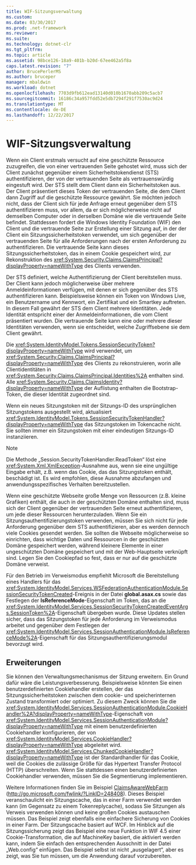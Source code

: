 ```yaml
---
title: WIF-Sitzungsverwaltung
ms.custom: 
ms.date: 03/30/2017
ms.prod: .net-framework
ms.reviewer: 
ms.suite: 
ms.technology: dotnet-clr
ms.tgt_pltfrm: 
ms.topic: article
ms.assetid: 98bce126-18a9-401b-b20d-67ee462a5f8a
caps.latest.revision: "7"
author: BrucePerlerMS
ms.author: bruceper
manager: mbaldwin
ms.workload: dotnet
ms.openlocfilehash: 7703d9fb612ead13140d010b1670abb209c5acb7
ms.sourcegitcommit: 16186c34a957fdd52e5db7294f291f7530ac9d24
ms.translationtype: MT
ms.contentlocale: de-DE
ms.lasthandoff: 12/22/2017
---
```

# <a name="wif-session-management"></a>WIF-Sitzungsverwaltung
Wenn ein Client erstmals versucht auf eine geschützte Ressource zuzugreifen, die von einer vertrauenden Seite gehostet wird, muss sich der Client zunächst gegenüber einem Sicherheitstokendienst (STS) authentifizieren, der von der vertrauenden Seite als vertrauenswürdig eingestuft wird. Der STS stellt dem Client dann ein Sicherheitstoken aus. Der Client präsentiert dieses Token der vertrauenden Seite, die dem Client dann Zugriff auf die geschützte Ressource gewährt. Sie möchten jedoch nicht, dass der Client sich für jede Anfrage erneut gegenüber dem STS authentifizieren muss, vor allem, da er sich möglicherweise nicht auf demselben Computer oder in derselben Domäne wie die vertrauende Seite befindet. Stattdessen fordert die Windows Identity Foundation (WIF) den Client und die vertrauende Seite zur Erstellung einer Sitzung auf, in der der Client ein Sitzungssicherheitstoken verwendet, um sich gegenüber der vertrauenden Seite für alle Anforderungen nach der ersten Anforderung zu authentifizieren. Die vertrauende Seite kann dieses Sitzungssicherheitstoken, das in einem Cookie gespeichert wird, zur Rekonstruktion des <xref:System.Security.Claims.ClaimsPrincipal?displayProperty=nameWithType> des Clients verwenden.  
  
 Der STS definiert, welche Authentifizierung der Client bereitstellen muss. Der Client kann jedoch möglicherweise über mehrere Anmeldeinformationen verfügen, mit denen er sich gegenüber des STS authentifizieren kann. Beispielsweise können ein Token von Windows Live, ein Benutzername und Kennwort, ein Zertifikat und ein Smartkey auftreten. In diesem Fall gewährt der STS dem Client mehrere Identitäten. Jede Identität entspricht einer der Anmeldeinformationen, die vom Client präsentiert wurden. Die vertrauende Seite kann eine oder mehrere dieser Identitäten verwenden, wenn sie entscheidet, welche Zugriffsebene sie dem Client gewährt.  
  
 Die <xref:System.IdentityModel.Tokens.SessionSecurityToken?displayProperty=nameWithType> wird verwendet, um <xref:System.Security.Claims.ClaimsPrincipal?displayProperty=nameWithType> des Clients zu rekonstruieren, worin alle Clientidentitäten in <xref:System.Security.Claims.ClaimsPrincipal.Identities%2A> enthalten sind. Alle <xref:System.Security.Claims.ClaimsIdentity?displayProperty=nameWithType> der Auflistung enthalten die Bootstrap-Token, die dieser Identität zugeordnet sind.  
  
 Wenn ein neues Sitzungstoken mit der Sitzungs-ID des ursprünglichen Sitzungstokens ausgestellt wird, aktualisiert <xref:System.IdentityModel.Tokens.SessionSecurityTokenHandler?displayProperty=nameWithType> das Sitzungstoken im Tokencache nicht. Sie sollten immer ein Sitzungstoken mit einer eindeutigen Sitzungs-ID instanziieren.  
  
> [!NOTE]
>  Die Methode „Session.SecurityTokenHandler.ReadToken“ löst eine <xref:System.Xml.XmlException>-Ausnahme aus, wenn sie eine ungültige Eingabe erhält, z.B. wenn das Cookie, das das Sitzungstoken enthält, beschädigt ist. Es wird empfohlen, diese Ausnahme abzufangen und anwendungsspezifisches Verhalten bereitzustellen.  
  
 Wenn eine geschützte Webseite große Menge von Ressourcen (z.B. kleine Grafiken) enthält, die auch in der geschützten Domäne enthalten sind, muss sich der Client gegenüber der vertrauenden Seite erneut authentifizieren, um jede dieser Ressourcen herunterzuladen. Wenn Sie ein Sitzungsauthentifizierungstoken verwenden, müssen Sie sich nicht für jede Anforderung gegenüber dem STS authentifizieren, aber es werden dennoch viele Cookies gesendet werden. Sie sollten die Webseite möglicherweise so einrichten, dass wichtige Daten und Ressourcen in der geschützten Domäne gespeichert werden, während kleinere Elemente in einer ungeschützten Domäne gespeichert und mit der Web-Hauptseite verknüpft sind. Legen Sie den Cookiepfad so fest, dass er nur auf die geschützte Domäne verweist.  
  
 Für den Betrieb im Verweismodus empfiehlt Microsoft die Bereitstellung eines Handlers für das <xref:System.IdentityModel.Services.WSFederationAuthenticationModule.SessionSecurityTokenCreated>-Ereignis in der Datei **global.asax.cs** sowie das Festlegen der **IsReferenceMode**-Eigenschaft im Token, das an die <xref:System.IdentityModel.Services.SessionSecurityTokenCreatedEventArgs.SessionToken%2A>-Eigenschaft übergeben wurde. Diese Updates stellen sicher, dass das Sitzungstoken für jede Anforderung im Verweismodus arbeitet und gegenüber dem Festlegen der <xref:System.IdentityModel.Services.SessionAuthenticationModule.IsReferenceMode%2A>-Eigenschaft für das Sitzungsauthentifizierungsmodul bevorzugt wird.  
  
## <a name="extensibility"></a>Erweiterungen  
 Sie können den Verwaltungsmechanismus der Sitzung erweitern. Ein Grund dafür wäre die Leistungsverbesserung. Beispielsweise könnten Sie einen benutzerdefinierten Cookiehandler erstellen, der das Sitzungssicherheitstoken zwischen dem cookie- und speicherinternen Zustand transformiert oder optimiert. Zu diesem Zweck können Sie die <xref:System.IdentityModel.Services.SessionAuthenticationModule.CookieHandler%2A?displayProperty=nameWithType>-Eigenschaft von <xref:System.IdentityModel.Services.SessionAuthenticationModule?displayProperty=nameWithType> mit einem benutzerdefinierten Cookiehandler konfigurieren, der von <xref:System.IdentityModel.Services.CookieHandler?displayProperty=nameWithType> abgeleitet wird. <xref:System.IdentityModel.Services.ChunkedCookieHandler?displayProperty=nameWithType> ist der Standardhandler für das Cookie, weil die Cookies die zulässige Größe für das Hypertext Transfer Protocol (HTTP) überschreiten. Wenn Sie stattdessen einen benutzerdefinierten Cookiehandler verwenden, müssen Sie die Segmentierung implementieren.  
  
 Weitere Informationen finden Sie im Beispiel [ClaimsAwareWebFarm](http://go.microsoft.com/fwlink/?LinkID=248408) (http://go.microsoft.com/fwlink/?LinkID=248408). Dieses Beispiel veranschaulicht ein Sitzungscache, das in einer Farm verwendet werden kann (im Gegensatz zu einem Tokenreplycache), sodass Sie Sitzungen als Verweis verwenden können und keine großen Cookies austauschen müssen. Das Beispiel zeigt ebenfalls eine einfachere Sicherung von Cookies in einer Farm. Der Sitzungscache basiert auf WCF. Im Hinblick auf die Sitzungssicherung zeigt das Beispiel eine neue Funktion in WIF 4.5 einer Cookie-Transformation, die auf MachineKey basiert, die aktiviert werden kann, indem Sie einfach den entsprechenden Ausschnitt in der Datei „Web.config“ einfügen. Das Beispiel selbst ist nicht „ausgelagert“, aber es zeigt, was Sie tun müssen, um die Anwendung darauf vorzubereiten.
